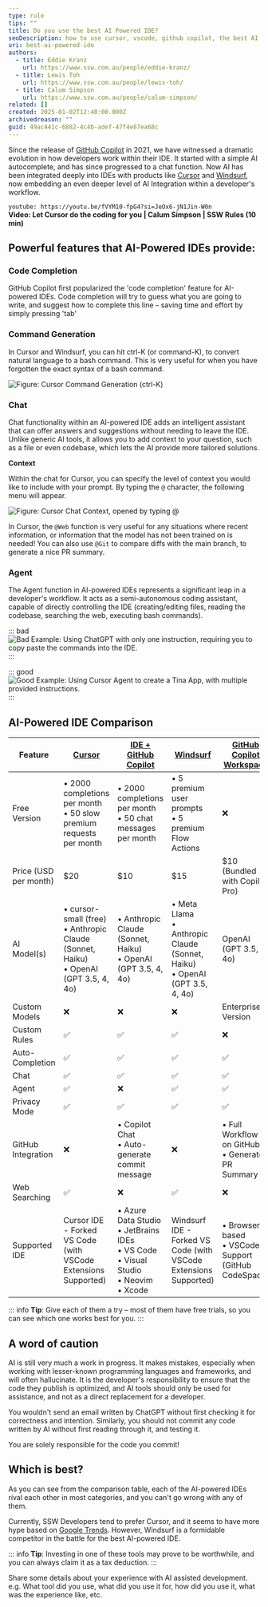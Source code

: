 ```yaml
---
type: rule
tips: ""
title: Do you use the best AI Powered IDE?
seoDescription: how to use cursor, vscode, github copilot, the best AI powered IDE
uri: best-ai-powered-ide
authors:
  - title: Eddie Kranz
    url: https://www.ssw.com.au/people/eddie-kranz/
  - title: Lewis Toh
    url: https://www.ssw.com.au/people/lewis-toh/
  - title: Calum Simpson
    url: https://www.ssw.com.au/people/calum-simpson/
related: []
created: 2025-01-02T12:40:00.000Z
archivedreason: ""
guid: 49ac441c-6882-4c4b-adef-47f4e87ea68c
---
```


Since the release of [GitHub Copilot](https://github.com/features/copilot) in 2021, we have witnessed a dramatic evolution in how developers work within their IDE. It started with a simple AI autocomplete, and has since progressed to a chat function. Now AI has been integrated deeply into IDEs with products like [Cursor](https://www.cursor.com/) and [Windsurf](https://codeium.com/windsurf), now embedding an even deeper level of AI Integration within a developer's workflow. 

`youtube: https://youtu.be/fVYM10-fpG4?si=JeOx6-jN1Jin-W0n`  
**Video: Let Cursor do the coding for you | Calum Simpson | SSW Rules (10 min)**

## Powerful features that AI-Powered IDEs provide:

### Code Completion

GitHub Copilot first popularized the 'code completion' feature for AI-powered IDEs. Code completion will try to guess what you are going to write, and suggest how to complete this line – saving time and effort by simply pressing 'tab'

### Command Generation

In Cursor and Windsurf, you can hit ctrl-K (or command-K), to convert natural language to a bash command. This is very useful for when you have forgotten the exact syntax of a bash command.

![Figure: Cursor Command Generation (ctrl-K)](cursor-command-generation.gif)

### Chat

Chat functionality within an AI-powered IDE adds an intelligent assistant that can offer answers and suggestions without needing to leave the IDE. Unlike generic AI tools, it allows you to add context to your question, such as a file or even codebase, which lets the AI provide more tailored solutions.

**Context**

Within the chat for Cursor, you can specify the level of context you would like to include with your prompt. By typing the `@` character, the following menu will appear.

![Figure: Cursor Chat Context, opened by typing `@`](cursor-chat-context.png)

In Cursor, the `@Web` function is very useful for any situations where recent information, or information that the model has not been trained on is needed! You can also use `@Git` to compare diffs with the main branch, to generate a nice PR summary.

### Agent

The Agent function in AI-powered IDEs represents a significant leap in a developer's workflow. It acts as a semi-autonomous coding assistant, capable of directly controlling the IDE (creating/editing files, reading the codebase, searching the web, executing bash commands).

::: bad 
![Bad Example: Using ChatGPT with only one instruction, requiring you to copy paste the commands into the IDE.](bad-example-chatgpt.png)
:::


::: good
![Good Example: Using Cursor Agent to create a Tina App, with multiple provided instructions.](good-example-using-agent.png)
:::

## AI-Powered IDE Comparison

| Feature               | [Cursor](https://www.cursor.com/) | [IDE + GitHub Copilot](https://github.com/features/copilot) | [Windsurf](https://codeium.com/windsurf) | [GitHub Copilot Workspace](https://githubnext.com/projects/copilot-workspace) |
| --------------------- | ------------------------------------------------------------ | ------------------------------------------------------------ | ------------------------------------------------------------ | ---------------------------------------------- |
| Free Version          | • 2000 completions per month<br>• 50 slow premium requests per month | • 2000 completions per month<br>• 50 chat messages per month | • 5 premium user prompts<br>• 5 premium Flow Actions | ❌ |
| Price (USD per month) | $20 | $10 | $15 | $10 (Bundled with Copilot Pro) |
| AI Model(s)           | • cursor-small (free)<br>• Anthropic Claude (Sonnet, Haiku)<br>• OpenAI (GPT 3.5, 4, 4o) | • Anthropic Claude (Sonnet, Haiku)<br>• OpenAI (GPT 3.5, 4, 4o) | • Meta Llama<br>• Anthropic Claude (Sonnet, Haiku)<br>• OpenAI (GPT 3.5, 4, 4o) | OpenAI (GPT 3.5, 4, 4o) |
| Custom Models         | ❌ | ❌ | ❌ | Enterprise Version |
| Custom Rules          | ✅ | ✅ | ✅ | ❌ |
| Auto-Completion       | ✅ | ✅ | ✅ | ✅ |
| Chat                  | ✅ | ✅ | ✅ | ✅ |
| Agent                 | ✅ | ❌ | ✅ | ✅ |
| Privacy Mode          | ✅ | ✅ | ✅ | ✅ |
| GitHub Integration    | ❌ | • Copilot Chat<br>• Auto-generate commit message | ❌ | • Full Workflow is on GitHub<br>• Generate PR Summary |
| Web Searching         | ✅ | ❌ | ✅ | ❌ |
| Supported IDE         | Cursor IDE - Forked VS Code (with VSCode Extensions Supported) | • Azure Data Studio<br>• JetBrains IDEs<br>• VS Code<br>• Visual Studio<br>• Neovim<br>• Xcode | Windsurf IDE - Forked VS Code (with VSCode Extensions Supported) | • Browser based<br>• VSCode Support (GitHub CodeSpace) |

::: info
**Tip**: Give each of them a try – most of them have free trials, so you can see which one works best for you. 
:::

## A word of caution

AI is still very much a work in progress. It makes mistakes, especially when working with lesser-known programming languages and frameworks, and will often hallucinate. It is the developer's responsibility to ensure that the code they publish is optimized, and AI tools should only be used for assistance, and not as a direct replacement for a developer. 

You wouldn't send an email written by ChatGPT without first checking it for correctness and intention. Similarly, you should not commit any code written by AI without first reading through it, and testing it.

You are solely responsible for the code you commit!

## Which is best?

As you can see from the comparison table, each of the AI-powered IDEs rival each other in most categories, and you can't go wrong with any of them. 

Currently, SSW Developers tend to prefer Cursor, and it seems to have more hype based on [Google Trends](https://trends.google.com.au/trends/explore?q=cursor%20ide,windsurf%20ide&hl=en). However, Windsurf is a formidable competitor in the battle for the best AI-powered IDE.

::: info
**Tip**: Investing in one of these tools may prove to be worthwhile, and you can always claim it as a tax deduction.
:::

Share some details about your experience  with AI assisted development.
e.g. What tool did you use, what did you use it for, how did you use it, what was the experience like, etc.
